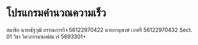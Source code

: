 # โปรแกรมคำนวณความเร็ว
สมาชิก
นายณัฐวุฒิ  บรรณการกิจ   56122970422
นายภานุพงษ์  เงาศรี      56122970432
Sect. 01
วิชา วิศวกรรมซอฟต์แวร์   5693301+
